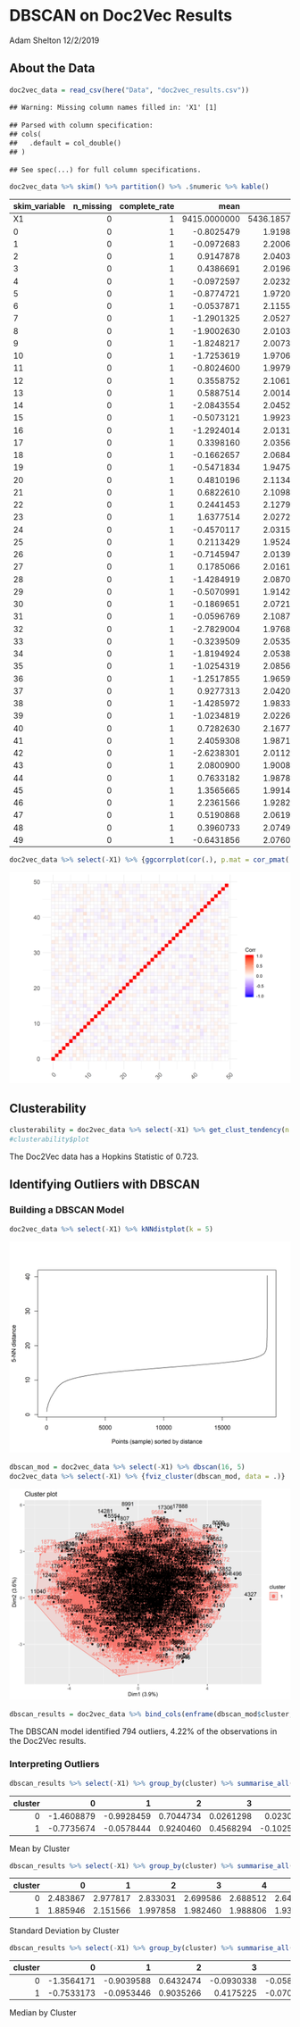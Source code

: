 DBSCAN on Doc2Vec Results
================
Adam Shelton
12/2/2019

## About the Data

``` r
doc2vec_data = read_csv(here("Data", "doc2vec_results.csv"))
```

    ## Warning: Missing column names filled in: 'X1' [1]

    ## Parsed with column specification:
    ## cols(
    ##   .default = col_double()
    ## )

    ## See spec(...) for full column specifications.

``` r
doc2vec_data %>% skim() %>% partition() %>% .$numeric %>% kable()
```

| skim\_variable | n\_missing | complete\_rate |         mean |          sd |          p0 |          p25 |          p50 |           p75 |         p100 | hist  |
| :------------- | ---------: | -------------: | -----------: | ----------: | ----------: | -----------: | -----------: | ------------: | -----------: | :---- |
| X1             |          0 |              1 | 9415.0000000 | 5436.185795 |    0.000000 | 4707.5000000 | 9415.0000000 | 14122.5000000 | 18830.000000 | ▇▇▇▇▇ |
| 0              |          0 |              1 |  \-0.8025479 |    1.919823 |  \-8.759495 |  \-2.0160187 |  \-0.7726917 |     0.4514620 |     7.446828 | ▁▂▇▂▁ |
| 1              |          0 |              1 |  \-0.0972683 |    2.200633 | \-11.876940 |  \-1.4925575 |  \-0.1197169 |     1.3303147 |    11.684785 | ▁▂▇▂▁ |
| 2              |          0 |              1 |    0.9147878 |    2.040364 |  \-7.570118 |  \-0.3892364 |    0.8955316 |     2.2195096 |    10.143706 | ▁▃▇▂▁ |
| 3              |          0 |              1 |    0.4386691 |    2.019612 |  \-7.522063 |  \-0.8598891 |    0.4044919 |     1.7499141 |     9.377688 | ▁▃▇▂▁ |
| 4              |          0 |              1 |  \-0.0972597 |    2.023266 |  \-8.324773 |  \-1.4072153 |  \-0.0705885 |     1.2118139 |     9.764031 | ▁▃▇▁▁ |
| 5              |          0 |              1 |  \-0.8774721 |    1.972004 |  \-8.775394 |  \-2.1689256 |  \-0.8199310 |     0.4068319 |     7.678488 | ▁▃▇▂▁ |
| 6              |          0 |              1 |  \-0.0537871 |    2.115566 | \-10.217341 |  \-1.3854213 |  \-0.0412877 |     1.3194127 |     9.344492 | ▁▂▇▂▁ |
| 7              |          0 |              1 |  \-1.2901325 |    2.052756 | \-10.419353 |  \-2.6107113 |  \-1.2718703 |     0.0568668 |     6.869813 | ▁▂▇▃▁ |
| 8              |          0 |              1 |  \-1.9002630 |    2.010330 | \-11.610354 |  \-3.2045911 |  \-1.8170797 |   \-0.5667696 |     7.816230 | ▁▂▇▂▁ |
| 9              |          0 |              1 |  \-1.8248217 |    2.007372 | \-10.355661 |  \-3.1297453 |  \-1.7962829 |   \-0.5062400 |    10.948217 | ▁▇▇▁▁ |
| 10             |          0 |              1 |  \-1.7253619 |    1.970682 |  \-9.336629 |  \-2.9814595 |  \-1.7021215 |   \-0.4512616 |     7.069542 | ▁▃▇▂▁ |
| 11             |          0 |              1 |  \-0.8024600 |    1.997955 |  \-8.660859 |  \-2.0983963 |  \-0.7838870 |     0.4798695 |     7.688631 | ▁▃▇▂▁ |
| 12             |          0 |              1 |    0.3558752 |    2.106156 |  \-9.030977 |  \-0.9616669 |    0.3294542 |     1.7049202 |     9.403492 | ▁▂▇▂▁ |
| 13             |          0 |              1 |    0.5887514 |    2.001401 |  \-8.793655 |  \-0.6859826 |    0.5780603 |     1.8786680 |     9.459628 | ▁▂▇▂▁ |
| 14             |          0 |              1 |  \-2.0843554 |    2.045255 | \-12.347400 |  \-3.3706843 |  \-2.0221953 |   \-0.7529038 |     5.886264 | ▁▁▇▅▁ |
| 15             |          0 |              1 |  \-0.5073121 |    1.992353 |  \-9.420696 |  \-1.8013165 |  \-0.4756435 |     0.7703293 |     8.557796 | ▁▂▇▂▁ |
| 16             |          0 |              1 |  \-1.2924014 |    2.013182 |  \-9.335217 |  \-2.5896739 |  \-1.2503301 |   \-0.0109914 |     7.206438 | ▁▃▇▂▁ |
| 17             |          0 |              1 |    0.3398160 |    2.035601 |  \-8.107718 |  \-0.9717538 |    0.3344125 |     1.6342172 |     9.209709 | ▁▃▇▂▁ |
| 18             |          0 |              1 |  \-0.1662657 |    2.068434 |  \-7.851413 |  \-1.4874490 |  \-0.1301335 |     1.1707693 |    10.510706 | ▁▆▇▁▁ |
| 19             |          0 |              1 |  \-0.5471834 |    1.947505 |  \-9.736012 |  \-1.8185098 |  \-0.5398403 |     0.6973338 |     7.674378 | ▁▂▇▃▁ |
| 20             |          0 |              1 |    0.4810196 |    2.113467 |  \-8.279591 |  \-0.8948546 |    0.4368906 |     1.8520616 |    13.815602 | ▁▇▇▁▁ |
| 21             |          0 |              1 |    0.6822610 |    2.109859 |  \-8.278626 |  \-0.6596091 |    0.6602792 |     2.0391321 |     9.897076 | ▁▂▇▂▁ |
| 22             |          0 |              1 |    0.2441453 |    2.127918 |  \-9.339266 |  \-1.1405452 |    0.2433481 |     1.6221518 |     8.216242 | ▁▂▇▅▁ |
| 23             |          0 |              1 |    1.6377514 |    2.027248 |  \-7.520004 |    0.3187341 |    1.5659136 |     2.9436335 |    13.953811 | ▁▆▇▁▁ |
| 24             |          0 |              1 |  \-0.4570117 |    2.031559 |  \-9.272442 |  \-1.7606605 |  \-0.4064504 |     0.8692418 |     7.451511 | ▁▂▇▃▁ |
| 25             |          0 |              1 |    0.2113429 |    1.952431 |  \-8.254311 |  \-1.0559110 |    0.2019110 |     1.4542334 |     9.181872 | ▁▂▇▂▁ |
| 26             |          0 |              1 |  \-0.7145947 |    2.013954 |  \-9.264404 |  \-2.0191986 |  \-0.6759786 |     0.5644716 |     8.270238 | ▁▂▇▂▁ |
| 27             |          0 |              1 |    0.1785066 |    2.016131 |  \-9.505078 |  \-1.1201910 |    0.1708700 |     1.4774904 |    12.299225 | ▁▃▇▁▁ |
| 28             |          0 |              1 |  \-1.4284919 |    2.087074 | \-11.375551 |  \-2.7950606 |  \-1.3934608 |   \-0.0373670 |     6.315119 | ▁▁▇▅▁ |
| 29             |          0 |              1 |  \-0.5070991 |    1.914201 |  \-8.889117 |  \-1.7181866 |  \-0.4671932 |     0.7296605 |     7.158527 | ▁▂▇▃▁ |
| 30             |          0 |              1 |  \-0.1869651 |    2.072173 |  \-9.362162 |  \-1.5040316 |  \-0.1666312 |     1.1528002 |     8.552914 | ▁▂▇▂▁ |
| 31             |          0 |              1 |  \-0.0596769 |    2.108742 |  \-8.915539 |  \-1.4149557 |  \-0.0534912 |     1.3172023 |     9.364590 | ▁▃▇▂▁ |
| 32             |          0 |              1 |  \-2.7829004 |    1.976894 | \-11.439304 |  \-4.0746899 |  \-2.6959380 |   \-1.4412345 |     5.468108 | ▁▂▇▃▁ |
| 33             |          0 |              1 |  \-0.3239509 |    2.053559 |  \-9.075216 |  \-1.6325552 |  \-0.2859880 |     1.0211187 |    11.178104 | ▁▅▇▁▁ |
| 34             |          0 |              1 |  \-1.8194924 |    2.053843 | \-16.821770 |  \-3.1458894 |  \-1.7691447 |   \-0.4998701 |     6.458547 | ▁▁▃▇▁ |
| 35             |          0 |              1 |  \-1.0254319 |    2.085672 | \-12.941059 |  \-2.3229911 |  \-0.9850980 |     0.3398136 |     8.154790 | ▁▁▇▅▁ |
| 36             |          0 |              1 |  \-1.2517855 |    1.965949 | \-11.930811 |  \-2.5030284 |  \-1.2162130 |     0.0140094 |     6.237109 | ▁▁▇▇▁ |
| 37             |          0 |              1 |    0.9277313 |    2.042075 |  \-7.671556 |  \-0.3968635 |    0.8621155 |     2.2302840 |    11.291755 | ▁▃▇▁▁ |
| 38             |          0 |              1 |  \-1.4285972 |    1.983340 |  \-9.847545 |  \-2.6972234 |  \-1.3889900 |   \-0.1427626 |     6.620040 | ▁▂▇▃▁ |
| 39             |          0 |              1 |  \-1.0234819 |    2.022673 |  \-8.968302 |  \-2.3392088 |  \-0.9712529 |     0.2676006 |     7.148078 | ▁▃▇▂▁ |
| 40             |          0 |              1 |    0.7282630 |    2.167746 |  \-8.848389 |  \-0.6520728 |    0.7111445 |     2.1228041 |     9.365360 | ▁▂▇▃▁ |
| 41             |          0 |              1 |    2.4059308 |    1.987139 |  \-6.116013 |    1.0999660 |    2.3504630 |     3.6748345 |    14.999642 | ▁▇▇▁▁ |
| 42             |          0 |              1 |  \-2.6238301 |    2.011239 | \-11.056141 |  \-3.9623567 |  \-2.5669718 |   \-1.2786585 |     5.533616 | ▁▂▇▃▁ |
| 43             |          0 |              1 |    2.0800900 |    1.900849 |  \-6.504767 |    0.8295566 |    2.0373447 |     3.2913976 |    12.982121 | ▁▅▇▁▁ |
| 44             |          0 |              1 |    0.7633182 |    1.987884 |  \-7.778722 |  \-0.5169252 |    0.7263740 |     2.0517575 |    10.812074 | ▁▃▇▁▁ |
| 45             |          0 |              1 |    1.3565665 |    1.991412 |  \-6.457782 |    0.0674950 |    1.3371814 |     2.6381706 |    12.244174 | ▁▆▇▁▁ |
| 46             |          0 |              1 |    2.2361566 |    1.928286 |  \-5.437455 |    0.9494655 |    2.1799820 |     3.4623840 |    12.332368 | ▁▆▇▁▁ |
| 47             |          0 |              1 |    0.5190868 |    2.061919 |  \-9.026671 |  \-0.7988477 |    0.4907651 |     1.8658545 |     8.957437 | ▁▂▇▃▁ |
| 48             |          0 |              1 |    0.3960733 |    2.074928 |  \-9.066049 |  \-0.9368054 |    0.3644614 |     1.7438142 |     9.536597 | ▁▂▇▂▁ |
| 49             |          0 |              1 |  \-0.6431856 |    2.076000 |  \-9.067106 |  \-1.9667438 |  \-0.6181759 |     0.6998942 |     8.780501 | ▁▃▇▂▁ |

``` r
doc2vec_data %>% select(-X1) %>% {ggcorrplot(cor(.), p.mat = cor_pmat(.), hc.order = TRUE, insig = "blank")}
```

![](dbscan_doc2vec_files/figure-gfm/data-1.png)<!-- -->

## Clusterability

``` r
clusterability = doc2vec_data %>% select(-X1) %>% get_clust_tendency(n = 50)
#clusterability$plot
```

The Doc2Vec data has a Hopkins Statistic of 0.723.

## Identifying Outliers with DBSCAN

### Building a DBSCAN Model

``` r
doc2vec_data %>% select(-X1) %>% kNNdistplot(k = 5)
```

![](dbscan_doc2vec_files/figure-gfm/dbscan-1.png)<!-- -->

``` r
dbscan_mod = doc2vec_data %>% select(-X1) %>% dbscan(16, 5)
doc2vec_data %>% select(-X1) %>% {fviz_cluster(dbscan_mod, data = .)}
```

![](dbscan_doc2vec_files/figure-gfm/dbscan-2.png)<!-- -->

``` r
dbscan_results = doc2vec_data %>% bind_cols(enframe(dbscan_mod$cluster, name = NULL, value = "cluster"))
```

The DBSCAN model identified 794 outliers, 4.22% of the observations in
the Doc2Vec results.

### Interpreting Outliers

``` r
dbscan_results %>% select(-X1) %>% group_by(cluster) %>% summarise_all(mean) %>% kable(caption = "Mean by Cluster")
```

| cluster |           0 |           1 |         2 |         3 |           4 |           5 |           6 |          7 |          8 |          9 |         10 |          11 |        12 |        13 |         14 |          15 |         16 |        17 |          18 |          19 |        20 |        21 |        22 |       23 |          24 |        25 |          26 |        27 |         28 |          29 |          30 |          31 |         32 |          33 |         34 |          35 |         36 |        37 |         38 |          39 |        40 |       41 |         42 |       43 |        44 |       45 |       46 |        47 |        48 |          49 |
| ------: | ----------: | ----------: | --------: | --------: | ----------: | ----------: | ----------: | ---------: | ---------: | ---------: | ---------: | ----------: | --------: | --------: | ---------: | ----------: | ---------: | --------: | ----------: | ----------: | --------: | --------: | --------: | -------: | ----------: | --------: | ----------: | --------: | ---------: | ----------: | ----------: | ----------: | ---------: | ----------: | ---------: | ----------: | ---------: | --------: | ---------: | ----------: | --------: | -------: | ---------: | -------: | --------: | -------: | -------: | --------: | --------: | ----------: |
|       0 | \-1.4608879 | \-0.9928459 | 0.7044734 | 0.0261298 |   0.0230705 | \-1.4573735 | \-0.2378619 | \-1.715948 | \-2.696626 | \-1.530764 | \-1.719476 | \-0.5738460 | 0.1936496 | 0.4703035 | \-2.783925 | \-0.7533440 | \-1.492069 | 0.8783133 |   0.0202250 | \-0.1991038 | 0.5999307 | 1.0771942 | 0.0944768 | 2.218263 | \-0.8791301 | 0.4824051 | \-0.4189930 | 0.2487932 | \-2.043837 | \-1.0737495 | \-1.0634009 |   0.3165649 | \-3.528191 | \-0.0247567 | \-2.492187 | \-1.7903276 | \-1.900645 | 1.5100291 | \-2.093070 | \-0.8011871 | 0.6210537 | 2.931887 | \-2.482509 | 2.462905 | 0.9201329 | 1.586438 | 2.653921 | 0.7223838 | 0.7148587 | \-0.7580210 |
|       1 | \-0.7735674 | \-0.0578444 | 0.9240460 | 0.4568294 | \-0.1025567 | \-0.8519444 | \-0.0456840 | \-1.271388 | \-1.865207 | \-1.837766 | \-1.725621 | \-0.8125237 | 0.3630165 | 0.5939655 | \-2.053560 | \-0.4964817 | \-1.283612 | 0.3161110 | \-0.1744751 | \-0.5625061 | 0.4757850 | 0.6648758 | 0.2507338 | 1.612197 | \-0.4384298 | 0.1994106 | \-0.7276073 | 0.1754125 | \-1.401404 | \-0.4821548 | \-0.1483838 | \-0.0762393 | \-2.750092 | \-0.3371216 | \-1.789880 | \-0.9917607 | \-1.223222 | 0.9020982 | \-1.399347 | \-1.0332674 | 0.7329824 | 2.382778 | \-2.630051 | 2.063238 | 0.7564152 | 1.346447 | 2.217766 | 0.5101375 | 0.3820401 | \-0.6381305 |

Mean by Cluster

``` r
dbscan_results %>% select(-X1) %>% group_by(cluster) %>% summarise_all(sd) %>% kable(caption = "Standard Deviation by Cluster")
```

| cluster |        0 |        1 |        2 |        3 |        4 |        5 |        6 |        7 |        8 |        9 |       10 |       11 |       12 |       13 |       14 |       15 |       16 |       17 |       18 |       19 |       20 |       21 |       22 |       23 |       24 |       25 |       26 |       27 |       28 |       29 |       30 |      31 |       32 |       33 |       34 |       35 |       36 |       37 |       38 |       39 |       40 |       41 |       42 |       43 |       44 |       45 |       46 |       47 |       48 |       49 |
| ------: | -------: | -------: | -------: | -------: | -------: | -------: | -------: | -------: | -------: | -------: | -------: | -------: | -------: | -------: | -------: | -------: | -------: | -------: | -------: | -------: | -------: | -------: | -------: | -------: | -------: | -------: | -------: | -------: | -------: | -------: | -------: | ------: | -------: | -------: | -------: | -------: | -------: | -------: | -------: | -------: | -------: | -------: | -------: | -------: | -------: | -------: | -------: | -------: | -------: | -------: |
|       0 | 2.483867 | 2.977817 | 2.833031 | 2.699586 | 2.688512 | 2.646988 | 2.906569 | 2.733653 | 2.629592 | 2.627869 | 2.683620 | 2.667885 | 2.849468 | 2.706117 | 2.705093 | 2.598391 | 2.652855 | 2.841206 | 2.785807 | 2.613916 | 2.914400 | 2.923798 | 3.009172 | 2.783580 | 2.860098 | 2.671877 | 2.718594 | 2.776053 | 2.828119 | 2.614233 | 2.790249 | 2.81838 | 2.590323 | 2.668979 | 2.903463 | 2.855958 | 2.741563 | 2.791911 | 2.595449 | 2.721974 | 2.938476 | 2.833736 | 2.641655 | 2.541280 | 2.677135 | 2.746194 | 2.578247 | 2.827843 | 2.766952 | 2.950459 |
|       1 | 1.885946 | 2.151566 | 1.997858 | 1.982460 | 1.988806 | 1.932997 | 2.073560 | 2.015544 | 1.971337 | 1.974673 | 1.933367 | 1.962704 | 2.067116 | 1.964516 | 2.005740 | 1.960761 | 1.979915 | 1.989430 | 2.030751 | 1.911483 | 2.071059 | 2.065053 | 2.080435 | 1.983556 | 1.985214 | 1.913777 | 1.976259 | 1.976023 | 2.044155 | 1.873561 | 2.026158 | 2.07046 | 1.938972 | 2.021247 | 2.003128 | 2.038631 | 1.919709 | 1.998837 | 1.946878 | 1.985770 | 2.127397 | 1.938241 | 1.978742 | 1.865907 | 1.951769 | 1.950971 | 1.892535 | 2.021183 | 2.038032 | 2.028831 |

Standard Deviation by Cluster

``` r
dbscan_results %>% select(-X1) %>% group_by(cluster) %>% summarise_all(median) %>% kable(caption = "Median by Cluster")
```

| cluster |           0 |           1 |         2 |           3 |           4 |           5 |           6 |          7 |          8 |          9 |         10 |          11 |        12 |        13 |         14 |          15 |         16 |        17 |          18 |          19 |        20 |        21 |        22 |       23 |          24 |        25 |          26 |        27 |         28 |          29 |          30 |          31 |         32 |          33 |         34 |          35 |         36 |        37 |         38 |          39 |        40 |       41 |         42 |       43 |        44 |       45 |       46 |       47 |        48 |          49 |
| ------: | ----------: | ----------: | --------: | ----------: | ----------: | ----------: | ----------: | ---------: | ---------: | ---------: | ---------: | ----------: | --------: | --------: | ---------: | ----------: | ---------: | --------: | ----------: | ----------: | --------: | --------: | --------: | -------: | ----------: | --------: | ----------: | --------: | ---------: | ----------: | ----------: | ----------: | ---------: | ----------: | ---------: | ----------: | ---------: | --------: | ---------: | ----------: | --------: | -------: | ---------: | -------: | --------: | -------: | -------: | -------: | --------: | ----------: |
|       0 | \-1.3564171 | \-0.9039588 | 0.6432474 | \-0.0930338 | \-0.0584771 | \-1.5360244 | \-0.2005533 | \-1.684548 | \-2.695869 | \-1.487603 | \-1.684847 | \-0.6328357 | 0.3037327 | 0.5303585 | \-2.731851 | \-0.6753629 | \-1.563594 | 0.8491999 |   0.0504245 | \-0.3297831 | 0.6089357 | 1.1137238 | 0.1178290 | 2.336695 | \-0.8826196 | 0.5417228 | \-0.3750582 | 0.1313453 | \-2.068400 | \-0.9732542 | \-1.0563702 |   0.3981676 | \-3.466359 | \-0.1136112 | \-2.398923 | \-1.8696348 | \-1.886759 | 1.5675182 | \-2.089801 | \-0.8037757 | 0.5509411 | 2.873925 | \-2.522971 | 2.416485 | 0.9808993 | 1.593259 | 2.534297 | 0.786010 | 0.6239353 | \-0.6297835 |
|       1 | \-0.7533173 | \-0.0953446 | 0.9035266 |   0.4175225 | \-0.0706796 | \-0.7945564 | \-0.0375791 | \-1.258552 | \-1.790024 | \-1.805103 | \-1.702742 | \-0.7885386 | 0.3323898 | 0.5789791 | \-1.999579 | \-0.4703946 | \-1.243695 | 0.3223379 | \-0.1370026 | \-0.5507198 | 0.4330419 | 0.6485745 | 0.2460087 | 1.545251 | \-0.3937523 | 0.1944135 | \-0.6856672 | 0.1717378 | \-1.373963 | \-0.4521464 | \-0.1443764 | \-0.0630623 | \-2.673838 | \-0.2916906 | \-1.746215 | \-0.9636318 | \-1.199906 | 0.8414133 | \-1.368523 | \-0.9781686 | 0.7181349 | 2.325384 | \-2.568079 | 2.027306 | 0.7222362 | 1.328683 | 2.167657 | 0.483912 | 0.3559267 | \-0.6179834 |

Median by Cluster
